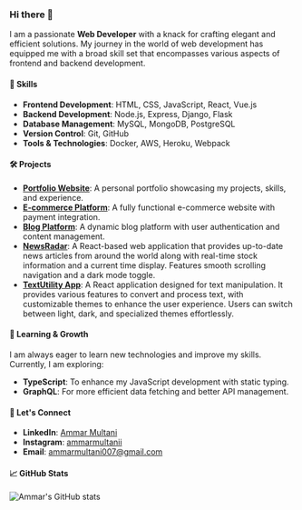 ### Hi there 👋

I am a passionate **Web Developer** with a knack for crafting elegant and efficient solutions. My journey in the world of web development has equipped me with a broad skill set that encompasses various aspects of frontend and backend development.

#### 🚀 Skills
- **Frontend Development**: HTML, CSS, JavaScript, React, Vue.js
- **Backend Development**: Node.js, Express, Django, Flask
- **Database Management**: MySQL, MongoDB, PostgreSQL
- **Version Control**: Git, GitHub
- **Tools & Technologies**: Docker, AWS, Heroku, Webpack

#### 🛠 Projects
- **[Portfolio Website](https://your-portfolio-link.com)**: A personal portfolio showcasing my projects, skills, and experience.
- **[E-commerce Platform](https://github.com/your-ecommerce-project)**: A fully functional e-commerce website with payment integration.
- **[Blog Platform](https://github.com/your-blog-project)**: A dynamic blog platform with user authentication and content management.
- **[NewsRadar](https://ammars-newsradar.vercel.app)**: A React-based web application that provides up-to-date news articles from around the world along with real-time stock information and a current time display. Features smooth scrolling navigation and a dark mode toggle.
- **[TextUtility App](https://ammars-textutils.vercel.app/)**: A React application designed for text manipulation. It provides various features to convert and process text, with customizable themes to enhance the user experience. Users can switch between light, dark, and specialized themes effortlessly.

#### 🌱 Learning & Growth
I am always eager to learn new technologies and improve my skills. Currently, I am exploring:
- **TypeScript**: To enhance my JavaScript development with static typing.
- **GraphQL**: For more efficient data fetching and better API management.

#### 💬 Let's Connect
- **LinkedIn**: [Ammar Multani](https://www.linkedin.com/in/ammar-multani/)
- **Instagram**: [ammarmultanii](https://www.instagram.com/ammarmultanii/)
- **Email**: [ammarmultani007@gmail.com](mailto:ammarmultani007@gmail.com])

#### 📈 GitHub Stats
![Ammar's GitHub stats](https://github-readme-stats.vercel.app/api?username=ammar027&show_icons=true&theme=radical)
